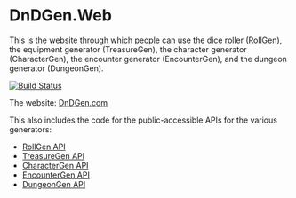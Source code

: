 DnDGen.Web
==========

This is the website through which people can use the dice roller (RollGen), the equipment generator (TreasureGen), the character generator (CharacterGen), the encounter generator (EncounterGen), and the dungeon generator (DungeonGen).

[![Build Status](https://dev.azure.com/dndgen/DnDGen/_apis/build/status%2FDnDGen.Web%20-%20Build?branchName=master)](https://dev.azure.com/dndgen/DnDGen/_build/latest?definitionId=7&branchName=master)

The website: [DnDGen.com](http://dndgen.com)

This also includes the code for the public-accessible APIs for the various generators:

* [RollGen API](https://roll.dndgen.com/api/swagger/ui)
* [TreasureGen API](https://treasure.dndgen.com/api/swagger/ui)
* [CharacterGen API](https://character.dndgen.com/api/swagger/ui)
* [EncounterGen API](https://encounter.dndgen.com/api/swagger/ui)
* [DungeonGen API](https://dungeon.dndgen.com/api/swagger/ui)